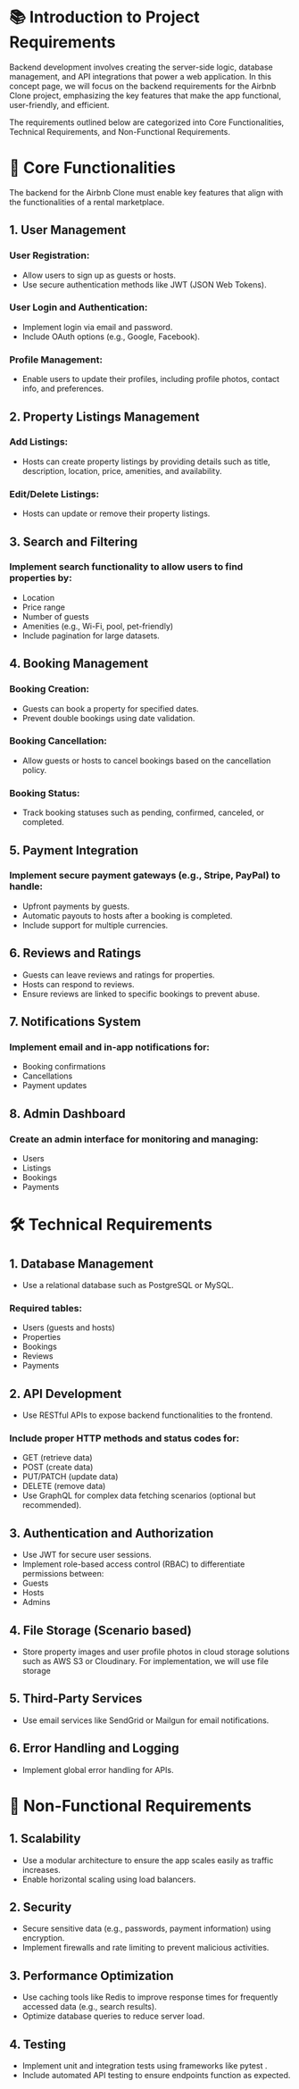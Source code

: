 # 📚 Introduction to Project Requirements
Backend development involves creating the server-side logic, database management, and API integrations that power a web application. In this concept page, we will focus on the backend requirements for the Airbnb Clone project, emphasizing the key features that make the app functional, user-friendly, and efficient.

The requirements outlined below are categorized into Core Functionalities, Technical Requirements, and Non-Functional Requirements.

# 🔑 Core Functionalities
The backend for the Airbnb Clone must enable key features that align with the functionalities of a rental marketplace.

## 1. User Management
### User Registration:
- Allow users to sign up as guests or hosts.
- Use secure authentication methods like JWT (JSON Web Tokens).
### User Login and Authentication:
- Implement login via email and password.
- Include OAuth options (e.g., Google, Facebook).
### Profile Management:
- Enable users to update their profiles, including profile photos, contact info, and preferences.
## 2. Property Listings Management
### Add Listings:
- Hosts can create property listings by providing details such as title, description, location, price, amenities, and availability.
### Edit/Delete Listings:
- Hosts can update or remove their property listings.
## 3. Search and Filtering
### Implement search functionality to allow users to find properties by:
- Location
- Price range
- Number of guests
- Amenities (e.g., Wi-Fi, pool, pet-friendly)
- Include pagination for large datasets.
## 4. Booking Management
### Booking Creation:
- Guests can book a property for specified dates.
- Prevent double bookings using date validation.
### Booking Cancellation:
- Allow guests or hosts to cancel bookings based on the cancellation policy.
### Booking Status:
- Track booking statuses such as pending, confirmed, canceled, or completed.
## 5. Payment Integration
### Implement secure payment gateways (e.g., Stripe, PayPal) to handle:
- Upfront payments by guests.
- Automatic payouts to hosts after a booking is completed.
- Include support for multiple currencies.
## 6. Reviews and Ratings
- Guests can leave reviews and ratings for properties.
- Hosts can respond to reviews.
- Ensure reviews are linked to specific bookings to prevent abuse.
## 7. Notifications System
### Implement email and in-app notifications for:
- Booking confirmations
- Cancellations
- Payment updates
## 8. Admin Dashboard
### Create an admin interface for monitoring and managing:
- Users
- Listings
- Bookings
- Payments


# 🛠️ Technical Requirements
## 1. Database Management
- Use a relational database such as PostgreSQL or MySQL.
### Required tables:
- Users (guests and hosts)
- Properties
- Bookings
- Reviews
- Payments
## 2. API Development
- Use RESTful APIs to expose backend functionalities to the frontend.
### Include proper HTTP methods and status codes for:
- GET (retrieve data)
- POST (create data)
- PUT/PATCH (update data)
- DELETE (remove data)
- Use GraphQL for complex data fetching scenarios (optional but recommended).
## 3. Authentication and Authorization
- Use JWT for secure user sessions.
- Implement role-based access control (RBAC) to differentiate permissions between:
-   Guests
-   Hosts
-   Admins
## 4. File Storage (Scenario based)
- Store property images and user profile photos in cloud storage solutions such as AWS S3 or Cloudinary. For implementation, we will use file storage
## 5. Third-Party Services
- Use email services like SendGrid or Mailgun for email notifications.
## 6. Error Handling and Logging
- Implement global error handling for APIs.


# 🚀 Non-Functional Requirements
## 1. Scalability
- Use a modular architecture to ensure the app scales easily as traffic increases.
- Enable horizontal scaling using load balancers.
## 2. Security
- Secure sensitive data (e.g., passwords, payment information) using encryption.
- Implement firewalls and rate limiting to prevent malicious activities.
## 3. Performance Optimization
- Use caching tools like Redis to improve response times for frequently accessed data (e.g., search results).
- Optimize database queries to reduce server load.
## 4. Testing
- Implement unit and integration tests using frameworks like pytest .
- Include automated API testing to ensure endpoints function as expected.